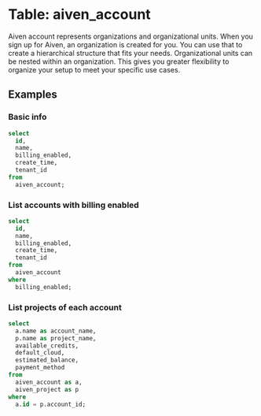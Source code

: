 # Table: aiven_account

Aiven account represents organizations and organizational units. When you sign up for Aiven, an organization is created for you. You can use that to create a hierarchical structure that fits your needs. Organizational units can be nested within an organization. This gives you greater flexibility to organize your setup to meet your specific use cases.

## Examples

### Basic info

```sql
select
  id,
  name,
  billing_enabled,
  create_time,
  tenant_id
from
  aiven_account;
```

### List accounts with billing enabled

```sql
select
  id,
  name,
  billing_enabled,
  create_time,
  tenant_id
from
  aiven_account
where
  billing_enabled;
```

### List projects of each account

```sql
select
  a.name as account_name,
  p.name as project_name,
  available_credits,
  default_cloud,
  estimated_balance,
  payment_method
from
  aiven_account as a,
  aiven_project as p
where
  a.id = p.account_id;
```
